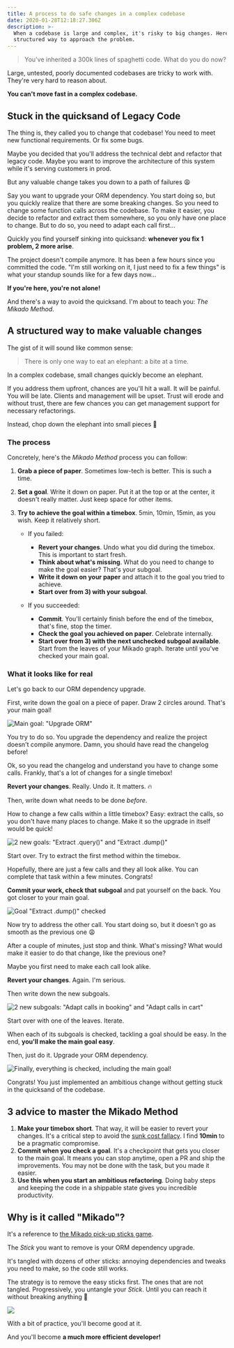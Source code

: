 ```yaml
---
title: A process to do safe changes in a complex codebase
date: 2020-01-28T12:18:27.306Z
description: >-
  When a codebase is large and complex, it's risky to big changes. Here's a
  structured way to approach the problem.
---
```


> You've inherited a 300k lines of spaghetti code. What do you do now?

Large, untested, poorly documented codebases are tricky to work with. They're very hard to reason about.

**You can't move fast in a complex codebase.**

## Stuck in the quicksand of Legacy Code

The thing is, they called you to change that codebase! You need to meet new functional requirements. Or fix some bugs.

Maybe you decided that you'll address the technical debt and refactor that legacy code. Maybe you want to improve the architecture of this system while it's serving customers in prod.

But any valuable change takes you down to a path of failures 😩

Say you want to upgrade your ORM dependency. You start doing so, but you quickly realize that there are some breaking changes. So you need to change some function calls across the codebase. To make it easier, you decide to refactor and extract them somewhere, so you only have one place to change. But to do so, you need to adapt each call first…

Quickly you find yourself sinking into quicksand: **whenever you fix 1 problem, 2 more arise**.

The project doesn't compile anymore. It has been a few hours since you committed the code. "I'm still working on it, I just need to fix a few things" is what your standup sounds like for a few days now…

**If you're here, you're not alone!**

And there's a way to avoid the quicksand. I'm about to teach you: _The Mikado Method_.

## A structured way to make valuable changes

The gist of it will sound like common sense:

> There is only one way to eat an elephant: a bite at a time.

In a complex codebase, small changes quickly become an elephant.

If you address them upfront, chances are you'll hit a wall. It will be painful. You will be late. Clients and management will be upset. Trust will erode and without trust, there are few chances you can get management support for necessary refactorings.

Instead, chop down the elephant into small pieces 🐘

### The process

Concretely, here's the _Mikado Method_ process you can follow:

1. **Grab a piece of paper**. Sometimes low-tech is better. This is such a time.
2. **Set a goal**. Write it down on paper. Put it at the top or at the center, it doesn't really matter. Just keep space for other items.
3. **Try to achieve the goal within a timebox**. 5min, 10min, 15min, as you wish. Keep it relatively short.

   - If you failed:

     - **Revert your changes**. Undo what you did during the timebox. This is important to start fresh.
     - **Think about what's missing**. What do you need to change to make the goal easier? That's your subgoal.
     - **Write it down on your paper** and attach it to the goal you tried to achieve.
     - **Start over from 3) with your subgoal**.

   - If you succeeded:

     - **Commit**. You'll certainly finish before the end of the timebox, that's fine, stop the timer.
     - **Check the goal you achieved on paper**. Celebrate internally.
     - **Start over from 3) with the next unchecked subgoal available**. Start from the leaves of your Mikado graph. Iterate until you've checked your main goal.

### What it looks like for real

Let's go back to our ORM dependency upgrade.

First, write down the goal on a piece of paper. Draw 2 circles around. That's your main goal!

![Main goal: "Upgrade ORM"](/assets/mikado-method-step1.jpg)

You try to do so. You upgrade the dependency and realize the project doesn't compile anymore. Damn, you should have read the changelog before!

Ok, so you read the changelog and understand you have to change some calls. Frankly, that's a lot of changes for a single timebox!

**Revert your changes**. Really. Undo it. It matters. 🔥

Then, write down what needs to be done _before_.

How to change a few calls within a little timebox? Easy: extract the calls, so you don't have many places to change. Make it so the upgrade in itself would be quick!

![2 new goals: "Extract .query()" and "Extract .dump()"](/assets/mikado-method-step2.jpg)

Start over. Try to extract the first method within the timebox.

Hopefully, there are just a few calls and they all look alike. You can complete that task within a few minutes. Congrats!

**Commit your work, check that subgoal** and pat yourself on the back. You got closer to your main goal.

![Goal "Extract .dump()" checked](/assets/mikado-method-step3.jpg)

Now try to address the other call. You start doing so, but it doesn't go as smooth as the previous one 😩

After a couple of minutes, just stop and think. What's missing? What would make it easier to do that change, like the previous one?

Maybe you first need to make each call look alike.

**Revert your changes**. Again. I'm serious.

Then write down the new subgoals.

![2 new subgoals: "Adapt calls in booking" and "Adapt calls in cart"](/assets/mikado-method-step4.jpg)

Start over with one of the leaves. Iterate.

When each of its subgoals is checked, tackling a goal should be easy. In the end, **you'll make the main goal easy**.

Then, just do it. Upgrade your ORM dependency.

![Finally, everything is checked, including the main goal!](/assets/mikado-method-step5.jpg)

Congrats! You just implemented an ambitious change without getting stuck in the quicksand of the codebase.

## 3 advice to master the Mikado Method

1. **Make your timebox short**. That way, it will be easier to revert your changes. It's a critical step to avoid the [sunk cost fallacy](https://en.wikipedia.org/wiki/Sunk_cost). I find **10min** to be a pragmatic compromise.
2. **Commit when you check a goal**. It's a checkpoint that gets you closer to the main goal. It means you can stop anytime, open a PR and ship the improvements. You may not be done with the task, but you made it easier.
3. **Use this when you start an ambitious refactoring**. Doing baby steps and keeping the code in a shippable state gives you incredible productivity.

## Why is it called "Mikado"?

It's a reference to [the Mikado pick-up sticks game](https://en.wikipedia.org/wiki/Mikado_%28game%29).

The _Stick_ you want to remove is your ORM dependency upgrade.

It's tangled with dozens of other sticks: annoying dependencies and tweaks you need to make, so the code still works.

The strategy is to remove the easy sticks first. The ones that are not tangled. Progressively, you untangle your _Stick_. Until you can reach it without breaking anything 🎉

![](/assets/mikado-game.jpg)

With a bit of practice, you'll become good at it.

And you'll become **a much more efficient developer!**
